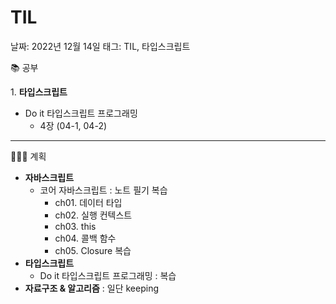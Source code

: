 # TIL

날짜: 2022년 12월 14일
태그: TIL, 타입스크립트

📚 공부

1. **타입스크립트** 

- Do it 타입스크립트 프로그래밍
    - 4장 (04-1, 04-2)

---

👩🏻‍💻 계획

- **자바스크립트**
    - 코어 자바스크립트 : 노트 필기 복습
        - ch01. 데이터 타입
        - ch02. 실행 컨텍스트
        - ch03. this
        - ch04. 콜백 함수
        - ch05. Closure 복습
- **타입스크립트**
    - Do it 타입스크립트 프로그래밍 : 복습
- **자료구조 & 알고리즘** : 일단 keeping